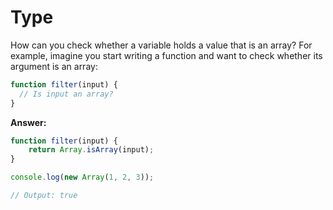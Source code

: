 # Type

How can you check whether a variable holds a value that is an array? For example, imagine you start writing a function and want to check whether its argument is an array:

```javascript
function filter(input) {
  // Is input an array?
}
```

**Answer:**

```js
function filter(input) {
    return Array.isArray(input);
}

console.log(new Array(1, 2, 3));

// Output: true
```